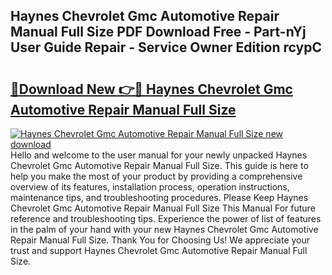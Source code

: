 ## Haynes Chevrolet Gmc Automotive Repair Manual Full Size PDF Download Free - Part-nYj User Guide Repair - Service Owner Edition rcypC

# <h2><a href="http://bc80312.oget.top/?id=Haynes+Chevrolet+Gmc+Automotive+Repair+Manual+Full+Size">🔗Download New 👉🔴 Haynes Chevrolet Gmc Automotive Repair Manual Full Size</a></h2>

[![Haynes Chevrolet Gmc Automotive Repair Manual Full Size new download](https://i.imgur.com/5g1atiW.png)](http://bc80312.oget.top/?id=Haynes+Chevrolet+Gmc+Automotive+Repair+Manual+Full+Size)
Hello and welcome to the user manual for your newly unpacked Haynes Chevrolet Gmc Automotive Repair Manual Full Size. This guide is here to help you make the most of your product by providing a comprehensive overview of its features, installation process, operation instructions, maintenance tips, and troubleshooting procedures. Please Keep Haynes Chevrolet Gmc Automotive Repair Manual Full Size This Manual For future reference and troubleshooting tips. Experience the power of list of features in the palm of your hand with your new Haynes Chevrolet Gmc Automotive Repair Manual Full Size. Thank You for Choosing Us! We appreciate your trust and support Haynes Chevrolet Gmc Automotive Repair Manual Full Size.
